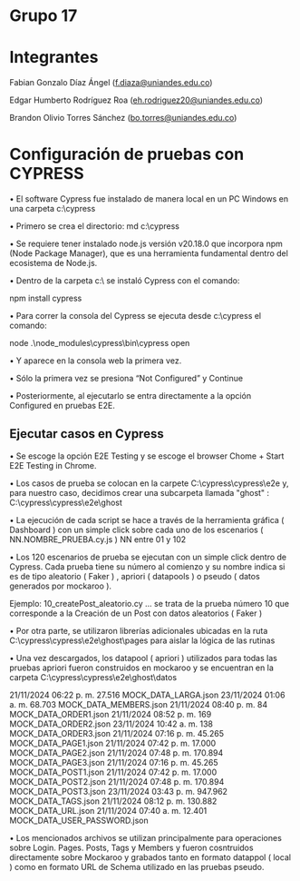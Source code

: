 # Grupo 17

# Integrantes
Fabian Gonzalo Díaz Ángel (f.diaza@uniandes.edu.co)

Edgar Humberto Rodríguez Roa (eh.rodriguez20@uniandes.edu.co)

Brandon Olivio Torres Sánchez (bo.torres@uniandes.edu.co)

# Configuración de pruebas con CYPRESS

•	El software Cypress fue instalado de manera local en un PC Windows en una carpeta c:\cypress

•	Primero se crea el directorio: md c:\cypress

•	Se requiere tener instalado node.js versión v20.18.0 que incorpora npm (Node Package Manager), que es una herramienta fundamental dentro del ecosistema de Node.js.

•	Dentro de la carpeta c:\ se instaló Cypress con el comando:

  npm install cypress
  
•	Para correr la consola del Cypress se ejecuta desde c:\cypress el comando:

  node  .\node_modules\cypress\bin\cypress open      
  
• Y aparece en la consola web la primera vez.

• Sólo la primera vez se presiona “Not Configured” y Continue

• Posteriormente, al ejecutarlo se entra directamente a la opción Configured en pruebas E2E.

## Ejecutar casos en Cypress

• Se escoge la opción E2E Testing y se escoge el browser Chome + Start E2E Testing in Chrome.

• Los casos de prueba se colocan en la carpete C:\cypress\cypress\e2e y, para nuestro caso, decidimos crear una subcarpeta llamada "ghost" : C:\cypress\cypress\e2e\ghost

• La ejecución de cada script se hace a través de la herramienta gráfica ( Dashboard ) con un simple click sobre cada uno de los escenarios ( NN.NOMBRE_PRUEBA.cy.js ) NN entre 01 y 102

• Los 120 escenarios de prueba se ejecutan con un simple click dentro de Cypress. Cada prueba tiene su número al comienzo y su nombre indica si es de tipo aleatorio ( Faker ) , apriori ( datapools ) o pseudo ( datos generados por mockaroo ).

Ejemplo: 10_createPost_aleatorio.cy     ... se trata de la prueba número 10 que corresponde a la Creación de un Post con datos aleatorios ( Faker )

• Por otra parte, se utilizaron librerías adicionales ubicadas en la ruta C:\cypress\cypress\e2e\ghost\pages para aislar la lógica de las rutinas 

• Una vez descargados, los datapool ( apriori ) utilizados para todas las pruebas apriori fueron construidos en mockaroo y se encuentran en la carpeta C:\cypress\cypress\e2e\ghost\datos

21/11/2024  06:22 p. m.            27.516 MOCK_DATA_LARGA.json
23/11/2024  01:06 a. m.            68.703 MOCK_DATA_MEMBERS.json
21/11/2024  08:40 p. m.                84 MOCK_DATA_ORDER1.json
21/11/2024  08:52 p. m.               169 MOCK_DATA_ORDER2.json
23/11/2024  10:42 a. m.               138 MOCK_DATA_ORDER3.json
21/11/2024  07:16 p. m.            45.265 MOCK_DATA_PAGE1.json
21/11/2024  07:42 p. m.            17.000 MOCK_DATA_PAGE2.json
21/11/2024  07:48 p. m.           170.894 MOCK_DATA_PAGE3.json
21/11/2024  07:16 p. m.            45.265 MOCK_DATA_POST1.json
21/11/2024  07:42 p. m.            17.000 MOCK_DATA_POST2.json
21/11/2024  07:48 p. m.           170.894 MOCK_DATA_POST3.json
23/11/2024  03:43 p. m.           947.962 MOCK_DATA_TAGS.json
21/11/2024  08:12 p. m.           130.882 MOCK_DATA_URL.json
21/11/2024  07:40 a. m.            12.401 MOCK_DATA_USER_PASSWORD.json

• Los mencionados archivos se utilizan principalmente para operaciones sobre Login. Pages. Posts, Tags y Members y fueron cosntruidos directamente sobre Mockaroo y grabados tanto en formato datappol ( local )
  como en formato URL de Schema utilizado en las pruebas pseudo.








